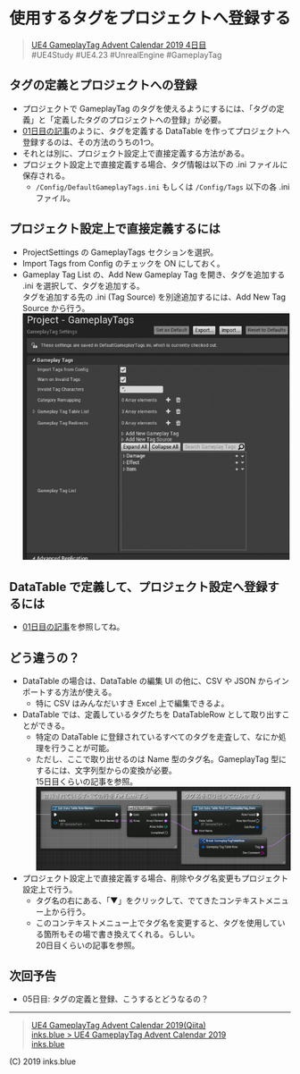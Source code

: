 # 使用するタグをプロジェクトへ登録する

> [UE4 GameplayTag Advent Calendar 2019 4日目](https://qiita.com/advent-calendar/2019/ue4-gameplaytag)  
>#UE4Study #UE4.23 #UnrealEngine #GameplayTag

## タグの定義とプロジェクトへの登録

* プロジェクトで GameplayTag のタグを使えるようにするには、「タグの定義」と「定義したタグのプロジェクトへの登録」が必要。
* [01日目の記事](./Day01-Overview.md)のように、タグを定義する DataTable を作ってプロジェクトへ登録するのは、その方法のうちの1つ。
* それとは別に、プロジェクト設定上で直接定義する方法がある。
* プロジェクト設定上で直接定義する場合、タグ情報は以下の .ini ファイルに保存される。
    * `/Config/DefaultGameplayTags.ini` もしくは `/Config/Tags` 以下の各 .ini ファイル。

## プロジェクト設定上で直接定義するには

* ProjectSettings の GameplayTags セクションを選択。
* Import Tags from Config のチェックを ON にしておく。
* Gameplay Tag List の、Add New Gameplay Tag を開き、タグを追加する .ini を選択して、タグを追加する。  
タグを追加する先の .ini (Tag Source) を別途追加するには、Add New Tag Source から行う。  
![Add Tags Into Ini](./Images/Day04_AddGameplayTagIntoIni.gif)

## DataTable で定義して、プロジェクト設定へ登録するには

* [01日目の記事](./Day01-Overview.md)を参照してね。

## どう違うの？

* DataTable の場合は、DataTable の編集 UI の他に、CSV や JSON からインポートする方法が使える。
    * 特に CSV はみんなだいすき Excel 上で編集できるよ。
* DataTable では、定義しているタグたちを DataTableRow として取り出すことができる。
    * 特定の DataTable に登録されているすべてのタグを走査して、なにか処理を行うことが可能。  
    * ただし、ここで取り出せるのは Name 型のタグ名。GameplayTag 型にするには、文字列型からの変換が必要。  
    15日目くらいの記事を参照。  
    ![ForEach DataTableRow](./Images/Day04_ForEach_DataTableRow.png)
* プロジェクト設定上で直接定義する場合、削除やタグ名変更もプロジェクト設定上で行う。
    * タグ名の右にある、「▼」をクリックして、でてきたコンテキストメニュー上から行う。
    * このコンテキストメニュー上でタグ名を変更すると、タグを使用している箇所もその場で書き換えてくれる。らしい。  
    20日目くらいの記事を参照。

## 次回予告

* 05日目: タグの定義と登録、こうするとどうなるの？

---

> [UE4 GameplayTag Advent Calendar 2019(Qiita)](https://qiita.com/advent-calendar/2019/ue4-gameplaytag)  
> [inks.blue > UE4 GameplayTag Advent Calendar 2019](./Index.md)  
> [inks.blue](../../)

(C) 2019 inks.blue
